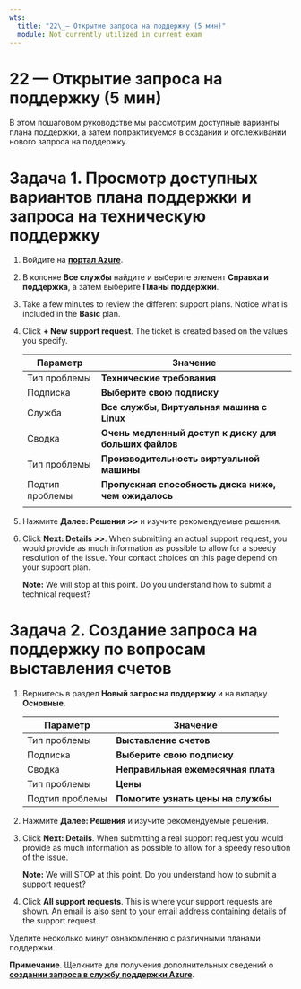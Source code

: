 ```yaml
---
wts:
  title: "22\_— Открытие запроса на поддержку (5 мин)"
  module: Not currently utilized in current exam
---
```

# <a name="22---open-a-support-request-5-min"></a>22 — Открытие запроса на поддержку (5 мин)

В этом пошаговом руководстве мы рассмотрим доступные варианты плана поддержки, а затем попрактикуемся в создании и отслеживании нового запроса на поддержку.

# <a name="task-1-view-available-support-plan-options-and-a-technical-support-request"></a>Задача 1. Просмотр доступных вариантов плана поддержки и запроса на техническую поддержку

1. Войдите на [**портал Azure**](https://portal.azure.com).

2. В колонке **Все службы** найдите и выберите элемент **Справка и поддержка**, а затем выберите **Планы поддержки**.

3. Take a few minutes to review the different support plans. Notice what is included in the <bpt id="p1">**</bpt>Basic<ept id="p1">**</ept> plan. 

4. Click <bpt id="p1">**</bpt>+ New support request<ept id="p1">**</ept>. The ticket is created based on the values you specify. 

    | Параметр | Значение|
    |----|--------|
    | Тип проблемы| **Технические требования** |
    | Подписка | **Выберите свою подписку** |
    | Служба | **Все службы**, **Виртуальная машина с Linux** |
    | Сводка | **Очень медленный доступ к диску для больших файлов** |
    | Тип проблемы | **Производительность виртуальной машины** |
    | Подтип проблемы | **Пропускная способность диска ниже, чем ожидалось** |    
    | | |

5. Нажмите **Далее: Решения >>** и изучите рекомендуемые решения.

6. Click <bpt id="p1">**</bpt>Next: Details &gt;&gt;<ept id="p1">**</ept>. When submitting an actual support request, you would provide as much information as possible to allow for a speedy resolution of the issue. Your contact choices on this page depend on your support plan. 

    <bpt id="p1">**</bpt>Note:<ept id="p1">**</ept> We will stop at this point. Do you understand how to submit a technical request?

# <a name="task-2-create-a-billing-support-request"></a>Задача 2. Создание запроса на поддержку по вопросам выставления счетов

1. Вернитесь в раздел **Новый запрос на поддержку** и на вкладку **Основные**. 

    | Параметр | Значение|
    |----|--------|
    | Тип проблемы| **Выставление счетов** |
    | Подписка | **Выберите свою подписку** |
    | Сводка | **Неправильная ежемесячная плата** |
    | Тип проблемы | **Цены** |
    | Подтип проблемы | **Помогите узнать цены на службы** |    

2. Нажмите **Далее: Решения** и изучите рекомендуемые решения.

3. Click <bpt id="p1">**</bpt>Next: Details<ept id="p1">**</ept>.  When submitting a real support request you would provide as much information as possible to allow for a speedy resolution of the issue. 

    <bpt id="p1">**</bpt>Note:<ept id="p1">**</ept> We will STOP at this point. Do you understand how to submit a support request?

4. Click <bpt id="p1">**</bpt>All support requests<ept id="p1">**</ept>. This is where your support requests are shown. An email is also sent to your email address containing details of the support request.

Уделите несколько минут ознакомлению с различными планами поддержки.

**Примечание**. Щелкните для получения дополнительных сведений о [**создании запроса в службу поддержки Azure**](https://azure.microsoft.com/en-us/support/create-ticket).
